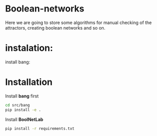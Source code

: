 # Boolean-networks
Here we are going to store some algorithms for manual checking of the attractors, creating boolean networks and so on.

# instalation:
install bang:

# Installation
Install **bang** first
```bash
cd src/bang
pip install -e .
```

Install **BoolNetLab**
```bash
pip install -r requirements.txt
```

